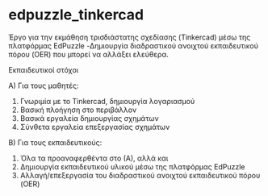 # edpuzzle_tinkercad
Έργο για την εκμάθηση τρισδιάστατης σχεδίασης (Tinkercad) μέσω της πλατφόρμας EdPuzzle
-Δημιουργία διαδραστικού ανοιχτού εκπαιδευτικού πόρου (OER) που μπορεί να αλλάξει ελεύθερα.

Εκπαιδευτικοί στόχοι

Α) Για τους μαθητές:
1) Γνωριμία με το Tinkercad, δημιουργία λογαριασμού
2) Βασική πλοήγηση στο περιβάλλον
3) Βασικά εργαλεία δημιουργίας σχημάτων
4) Σύνθετα εργαλεία επεξεργασίας σχημάτων

Β) Για τους εκπαιδευτικούς:
1) Όλα τα προαναφερθέντα στο (Α), αλλά και
2) Δημιουργία εκπαιδευτικού υλικού μέσω της πλατφόρμας EdPuzzle
3) Αλλαγή/επεξεργασία του διαδραστικού ανοιχτού εκπαιδευτικού πόρου (OER)
     
